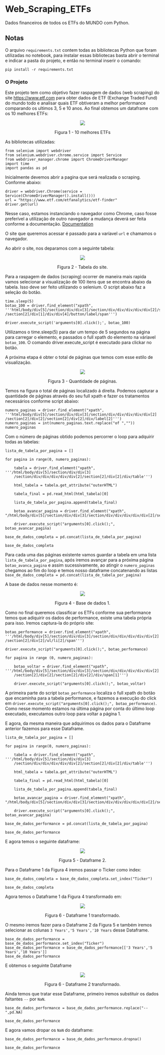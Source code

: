 # Web_Scraping_ETFs
Dados financeiros de todos os ETFs do MUNDO com Python.

## Notas
O arquivo `requirements.txt`  contem todas as bibliotecas Python que foram utilizadas no notebook, para instalar essas bibliotecas basta abrir o terminal e indicar a pasta do projeto, e então no terminal inserir o comando:
```
pip install -r requirements.txt
```

### O Projeto
Este projeto tem como objetivo fazer raspagem de dados (web scraping) do site https://www.etf.com para obter dados de ETF (Exchange Traded Fund) do mundo todo e analisar quais ETF obtiveram a melhor performance comparando os ultimos 3, 5 e 10 anos.
Ao final obtemos um dataframe com os 10 melhores ETFs:

<div align="center">
  <img src="https://user-images.githubusercontent.com/82683162/218269533-594f5715-c9ef-46cc-9b47-c5fa8a40bee6.png" />
  <p> Figura 1 - 10 melhores ETFs</p>
</div>

As bibliotecas utilizadas:

```
from selenium import webdriver
from selenium.webdriver.chrome.service import Service
from webdriver_manager.chrome import ChromeDriverManager
import time
import pandas as pd
```

Inicialmente devemos abrir a pagina que será realizada o scraping. Conforme abaixo:

```
driver = webdriver.Chrome(service = Service(ChromeDriverManager().install()))
url = "https://www.etf.com/etfanalytics/etf-finder"
driver.get(url)
```
Nesse caso, estamos instanciando o navegador como Chrome, caso fosse preferível a utilização de outro navegador a mudança deverá ser feita conforme a documentação.  [Documentation](https://pypi.org/project/webdriver-manager/)

O site que queremos acessar é passado para a varíavel ``url`` e chamamos o navegador.

Ao abrir o site, nos deparamos com a seguinte tabela:

<div align="center">
  <img src="https://user-images.githubusercontent.com/82683162/219144018-32817977-7f12-4aad-b481-2c523f64fde9.png" />
  <p> Figura 2 - Tabela do site. </p>
</div>

Para a raspagem de dados (scraping) ocorrer de maneira mais rapida vamos selecionar a visualização de 100 itens que se encontra abaixo da tabela. Isso deve ser feito utilizando o selenium. O script abaixo faz a seleção do botão.

```
time.sleep(5)
botao_100 = driver.find_element("xpath", '''html/body/div[5]/section/div/div[3]/section/div/div/div/div/div[2]/section[2]/div[2]
/section[2]/div[1]/div/div[4]/button/label/span''')

driver.execute_script('arguments[0].click();', botao_100)
``` 
Utilizamos o time.sleep(5) para dar um tempo de 5 segundos na página para carregar o elemento, e passados o full xpath do elemento na váriavel ``botao_100``. O comando driver.execute_script é executado para clickar no botão.

A próxima etapa é obter o total de páginas que temos com esse estilo de visualização. 

<div align="center">
  <img src="https://user-images.githubusercontent.com/82683162/219146324-be47240f-2db2-45dd-a836-21176f353a78.png" />
  <p> Figura 3 - Quantidade de páginas.</p>
</div>

Temos na figura o total de páginas localizado á direita. Podemos capturar a quantidade de páginas através do seu full xpath e fazer os tratamentos necessários conforme script abaixo:

```
numero_paginas = driver.find_element("xpath", '''html/body/div[5]/section/div/div[3]/section/div/div/div/div/div[2]
/section[2]/div[2]/section[2]/div[2]/div/label[2]''')
numero_paginas = int(numero_paginas.text.replace("of ",""))
numero_paginas
```

Com o número de páginas obtido podemos percorrer o loop para adquirir todas as tabelas: 

```
lista_de_tabela_por_pagina = []

for pagina in range(0, numero_paginas):
    
    tabela = driver.find_element("xpath", '''/html/body/div[5]/section/div/div[3]
    /section/div/div/div/div/div[2]/section[2]/div[2]/div/table''')

    html_tabela = tabela.get_attribute("outerHTML")

    tabela_final = pd.read_html(html_tabela)[0]

    lista_de_tabela_por_pagina.append(tabela_final)
    
    botao_avancar_pagina = driver.find_element("xpath", "/html/body/div[5]/section/div/div[3]/section/div/div/div/div/div[2]/section[2]/div[2]/section[2]/div[2]/div/span[2]")
    
    driver.execute_script("arguments[0].click();", botao_avancar_pagina)
    
base_de_dados_completa = pd.concat(lista_de_tabela_por_pagina)

base_de_dados_completa
```
Para cada uma das páginas existente vamos guardar a tabela em uma lista ``lista_de_tabela_por_pagina``, após iremos avançar para a próxima página ``botao_avanca_pagina`` e assim sucessivamente, ao atingir o ``numero_paginas`` chegamos ao fim do loop e temos nosso dataframe concatenando as listas ``base_de_dados_completa = pd.concat(lista_de_tabela_por_pagina)``

A base de dados nesse momento é:

<div align="center">
  <img src="https://user-images.githubusercontent.com/82683162/219215424-bec9786a-c9a4-4579-9241-da3e70deb5fe.png" />
  <p> Figura 4 - Base de dados 1.</p>
</div>

Como no final queremos classificar os ETFs conforme sua performance temos que adiquirir os dados de performance, existe uma tabela própria para isso. Iremos captura-la do próprio site:

```
botao_performance = driver.find_element("xpath", '''/html/body/div[5]/section/div/div[3]/section/div/div/div/div/div[2]
/section[2]/div[2]/ul/li[2]/span''')

driver.execute_script("arguments[0].click();", botao_performance)

for pagina in range (0, numero_paginas):
    
    botao_voltar = driver.find_element("xpath", '''/html/body/div[5]/section/div/div[3]/section/div/div/div/div/div[2]
    /section[2]/div[2]/section[2]/div[2]/div/span[1]''')
    
    driver.execute_script("arguments[0].click();", botao_voltar)
```

A primeira parte do script ``botao_performance`` localiza o full xpath do botão que encaminha para a tabela performance, e fazemos a execução do click em ``driver.execute_script("arguments[0].click();", botao_performance)``. Como nesse momento estamos na última página por conta do último loop executado, executamos outro loop para voltar a página 1.

E agora, da mesma maneira que adquirimos os dados para o Dataframe anterior fazemos para esse Dataframe.
```
lista_de_tabela_por_pagina = []

for pagina in range(0, numero_paginas):
    
    tabela = driver.find_element("xpath", '''/html/body/div[5]/section/div/div[3]
    /section/div/div/div/div/div[2]/section[2]/div[2]/div/table''')

    html_tabela = tabela.get_attribute("outerHTML")

    tabela_final = pd.read_html(html_tabela)[0]

    lista_de_tabela_por_pagina.append(tabela_final)
    
    botao_avancar_pagina = driver.find_element("xpath", "/html/body/div[5]/section/div/div[3]/section/div/div/div/div/div[2]/section[2]/div[2]/section[2]/div[2]/div/span[2]")
    
    driver.execute_script("arguments[0].click();", botao_avancar_pagina)
    
base_de_dados_performance = pd.concat(lista_de_tabela_por_pagina)

base_de_dados_performance
```
E agora temos o seguinte dataframe:

<div align="center">
  <img src="https://user-images.githubusercontent.com/82683162/219216663-3fd28585-38a8-4402-9ff8-4a1b05512e33.png" />
  <p> Figura 5 - Dataframe 2.</p>
</div>

Para o Dataframe 1 da Figura 4 iremos passar o Ticker como index:
```
base_de_dados_completa = base_de_dados_completa.set_index("Ticker")

base_de_dados_completa
``` 

Agora temos o Dataframe 1 da Figura 4 transformado em:

<div align="center">
  <img src="https://user-images.githubusercontent.com/82683162/219640800-ece87aa6-edf8-4c4d-a799-b58497c65165.png" />
  <p> Figura 6 - Dataframe 1 transformado.</p>
</div>

O mesmo iremos fazer para o Dataframe 2 da Figura 5 e também iremos selecionar as colunas ``3 Years','5 Years','10 Years`` desse Dataframe.

```
base_de_dados_performance = base_de_dados_performance.set_index("Ticker")
base_de_dados_performance = base_de_dados_performance[['3 Years','5 Years','10 Years']]
base_de_dados_performance
```

E obtemos o seguinte Dataframe

<div align="center">
  <img src="https://user-images.githubusercontent.com/82683162/219641066-475c9534-73ad-40b5-bf3c-015fa4cbc8d1.png" />
  <p> Figura 6 - Dataframe 2 transformado.</p>
</div>

Ainda temos que tratar esse Dataframe, primeiro iremos substituir os dados faltantes ``--`` por ``NaN``.

```
base_de_dados_performance = base_de_dados_performance.replace("--",pd.NA)

base_de_dados_performance
```
E agora vamos dropar os ``NaN`` do dataframe:
``` 
base_de_dados_performance = base_de_dados_performance.dropna()

base_de_dados_performance
```

